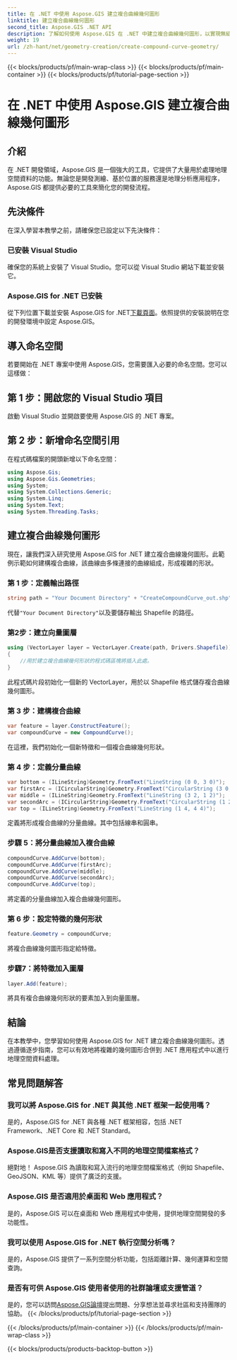 ```yaml
---
title: 在 .NET 中使用 Aspose.GIS 建立複合曲線幾何圖形
linktitle: 建立複合曲線幾何圖形
second_title: Aspose.GIS .NET API
description: 了解如何使用 Aspose.GIS 在 .NET 中建立複合曲線幾何圖形，以實現無縫地理空間資料處理。
weight: 19
url: /zh-hant/net/geometry-creation/create-compound-curve-geometry/
---
```


{{< blocks/products/pf/main-wrap-class >}}
{{< blocks/products/pf/main-container >}}
{{< blocks/products/pf/tutorial-page-section >}}

# 在 .NET 中使用 Aspose.GIS 建立複合曲線幾何圖形

## 介紹
在 .NET 開發領域，Aspose.GIS 是一個強大的工具，它提供了大量用於處理地理空間資料的功能。無論您是開發測繪、基於位置的服務還是地理分析應用程序，Aspose.GIS 都提供必要的工具來簡化您的開發流程。
## 先決條件
在深入學習本教學之前，請確保您已設定以下先決條件：
### 已安裝 Visual Studio
確保您的系統上安裝了 Visual Studio。您可以從 Visual Studio 網站下載並安裝它。
### Aspose.GIS for .NET 已安裝
從下列位置下載並安裝 Aspose.GIS for .NET[下載頁面](https://releases.aspose.com/gis/net/)。依照提供的安裝說明在您的開發環境中設定 Aspose.GIS。

## 導入命名空間
若要開始在 .NET 專案中使用 Aspose.GIS，您需要匯入必要的命名空間。您可以這樣做：
## 第 1 步：開啟您的 Visual Studio 項目
啟動 Visual Studio 並開啟要使用 Aspose.GIS 的 .NET 專案。
## 第 2 步：新增命名空間引用
在程式碼檔案的開頭新增以下命名空間：
```csharp
using Aspose.Gis;
using Aspose.Gis.Geometries;
using System;
using System.Collections.Generic;
using System.Linq;
using System.Text;
using System.Threading.Tasks;
```
## 建立複合曲線幾何圖形
現在，讓我們深入研究使用 Aspose.GIS for .NET 建立複合曲線幾何圖形。此範例示範如何建構複合曲線，該曲線由多條連接的曲線組成，形成複雜的形狀。
### 第 1 步：定義輸出路徑
```csharp
string path = "Your Document Directory" + "CreateCompoundCurve_out.shp";
```
代替`"Your Document Directory"`以及要儲存輸出 Shapefile 的路徑。
### 第2步：建立向量圖層
```csharp
using (VectorLayer layer = VectorLayer.Create(path, Drivers.Shapefile))
{
    //用於建立複合曲線幾何形狀的程式碼區塊將插入此處。
}
```
此程式碼片段初始化一個新的 VectorLayer，用於以 Shapefile 格式儲存複合曲線幾何圖形。
### 第 3 步：建構複合曲線
```csharp
var feature = layer.ConstructFeature();
var compoundCurve = new CompoundCurve();
```
在這裡，我們初始化一個新特徵和一個複合曲線幾何形狀。
### 第 4 步：定義分量曲線
```csharp
var bottom = (ILineString)Geometry.FromText("LineString (0 0, 3 0)");
var firstArc = (ICircularString)Geometry.FromText("CircularString (3 0, 4 1, 3 2)");
var middle = (ILineString)Geometry.FromText("LineString (3 2, 1 2)");
var secondArc = (ICircularString)Geometry.FromText("CircularString (1 2, 0 3, 1 4)");
var top = (ILineString)Geometry.FromText("LineString (1 4, 4 4)");
```
定義將形成複合曲線的分量曲線。其中包括線串和圓串。
### 步驟 5：將分量曲線加入複合曲線
```csharp
compoundCurve.AddCurve(bottom);
compoundCurve.AddCurve(firstArc);
compoundCurve.AddCurve(middle);
compoundCurve.AddCurve(secondArc);
compoundCurve.AddCurve(top);
```
將定義的分量曲線加入複合曲線幾何圖形。
### 第 6 步：設定特徵的幾何形狀
```csharp
feature.Geometry = compoundCurve;
```
將複合曲線幾何圖形指定給特徵。
### 步驟7：將特徵加入圖層
```csharp
layer.Add(feature);
```
將具有複合曲線幾何形狀的要素加入到向量圖層。

## 結論
在本教學中，您學習如何使用 Aspose.GIS for .NET 建立複合曲線幾何圖形。透過遵循逐步指南，您可以有效地將複雜的幾何圖形合併到 .NET 應用程式中以進行地理空間資料處理。
## 常見問題解答
### 我可以將 Aspose.GIS for .NET 與其他 .NET 框架一起使用嗎？
是的，Aspose.GIS for .NET 與各種 .NET 框架相容，包括 .NET Framework、.NET Core 和 .NET Standard。
### Aspose.GIS是否支援讀取和寫入不同的地理空間檔案格式？
絕對地！ Aspose.GIS 為讀取和寫入流行的地理空間檔案格式（例如 Shapefile、GeoJSON、KML 等）提供了廣泛的支援。
### Aspose.GIS 是否適用於桌面和 Web 應用程式？
是的，Aspose.GIS 可以在桌面和 Web 應用程式中使用，提供地理空間開發的多功能性。
### 我可以使用 Aspose.GIS for .NET 執行空間分析嗎？
是的，Aspose.GIS 提供了一系列空間分析功能，包括距離計算、幾何運算和空間查詢。
### 是否有可供 Aspose.GIS 使用者使用的社群論壇或支援管道？
是的，您可以訪問[Aspose.GIS論壇](https://forum.aspose.com/c/gis/33)提出問題、分享想法並尋求社區和支持團隊的協助。
{{< /blocks/products/pf/tutorial-page-section >}}

{{< /blocks/products/pf/main-container >}}
{{< /blocks/products/pf/main-wrap-class >}}

{{< blocks/products/products-backtop-button >}}
